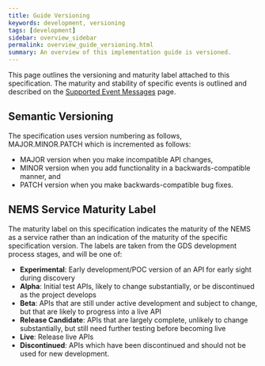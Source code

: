 ```yaml
---
title: Guide Versioning
keywords: development, versioning
tags: [development]
sidebar: overview_sidebar
permalink: overview_guide_versioning.html
summary: An overview of this implementation guide is versioned.
---
```


This page outlines the versioning and maturity label attached to this specification. The maturity and stability of specific events is outlined and described on the [Supported Event Messages](overview_supported_events.html) page.

## Semantic Versioning ##

The specification uses version numbering as follows, MAJOR.MINOR.PATCH which is incremented as follows:

- MAJOR version when you make incompatible API changes,
- MINOR version when you add functionality in a backwards-compatible manner, and
- PATCH version when you make backwards-compatible bug fixes.


## NEMS Service Maturity Label ##

The maturity label on this specification indicates the maturity of the NEMS as a service rather than an indication of the maturity of the specific specification version. The labels are taken from the GDS development process stages, and will be one of:

 - **Experimental**: Early development/POC version of an API for early sight during discovery
 - **Alpha**: Initial test APIs, likely to change substantially, or be discontinued as the project develops
 - **Beta**: APIs that are still under active development and subject to change, but that are likely to progress into a live API
 - **Release Candidate**: APIs that are largely complete, unlikely to change substantially, but still need further testing before becoming live
 - **Live**: Release live APIs
 - **Discontinued**: APIs which have been discontinued and should not be used for new development.
